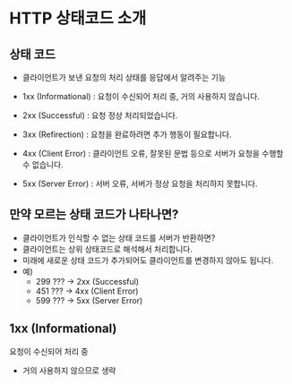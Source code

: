 # HTTP 상태코드 소개

## 상태 코드

- 클라이언트가 보낸 요청의 처리 상태를 응답에서 알려주는 기능

- 1xx (Informational) : 요청이 수신되어 처리 중, 거의 사용하지 않습니다.
- 2xx (Successful) : 요청 정상 처리되었습니다.
- 3xx (Refirection) : 요청을 완료하려면 추가 행동이 필요합니다.
- 4xx (Client Error) : 클라이언트 오류, 잘못된 문법 등으로 서버가 요청을 수행할 수 없습니다.
- 5xx (Server Error) : 서버 오류, 서버가 정상 요청을 처리하지 못합니다.

## 만약 모르는 상태 코드가 나타나면?

- 클라이언트가 인식할 수 없는 상태 코드를 서버가 반환하면?
- 클라이언트는 상위 상태코드로 해석해서 처리합니다.
- 미래에 새로운 상태 코드가 추가되어도 클라이언트를 변경하지 않아도 됩니다.
- 예)
  - 299 ??? -> 2xx (Successful)
  - 451 ??? -> 4xx (Client Error)
  - 599 ??? -> 5xx (Server Error)

## 1xx (Informational)

요청이 수신되어 처리 중

- 거의 사용하지 않으므로 생략
